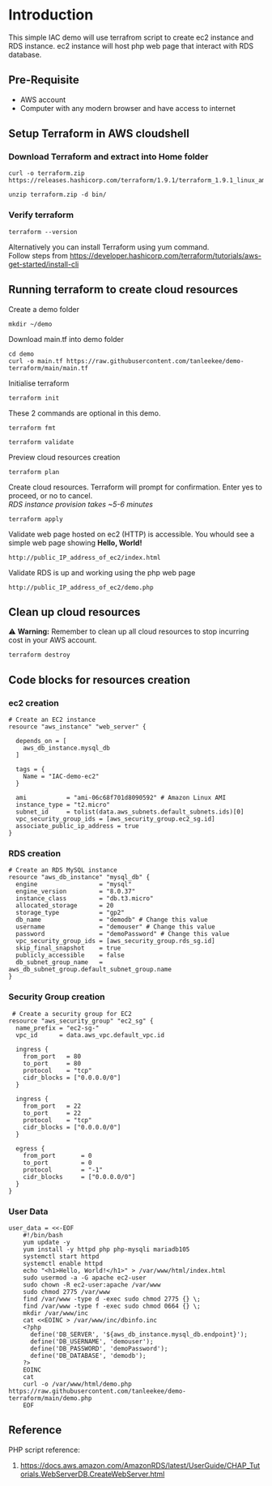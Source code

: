 # Introduction
This simple IAC demo will use terrafrom script to create ec2 instance and RDS instance.
ec2 instance will host php web page that interact with RDS database.

## Pre-Requisite
- AWS account
- Computer with any modern browser and have access to internet

## Setup Terraform in AWS cloudshell

### Download Terraform and extract into Home folder

```
curl -o terraform.zip https://releases.hashicorp.com/terraform/1.9.1/terraform_1.9.1_linux_amd64.zip
```
```
unzip terraform.zip -d bin/
```
### Verify terraform
```
terraform --version
```
Alternatively you can install Terraform using yum command.    
Follow steps from https://developer.hashicorp.com/terraform/tutorials/aws-get-started/install-cli


## Running terraform to create cloud resources 

Create a demo folder
```
mkdir ~/demo
```
Download main.tf into demo folder
```
cd demo
curl -o main.tf https://raw.githubusercontent.com/tanleekee/demo-terraform/main/main.tf
```
Initialise terraform
```
terraform init
```
These 2 commands are optional in this demo.
```
terraform fmt
```
```
terraform validate
```

Preview cloud resources creation
```
terraform plan
```
Create cloud resources. Terraform will prompt for confirmation. Enter yes to proceed, or no to cancel.   
*RDS instance provision takes ~5-6 minutes*

```
terraform apply
```
Validate web page hosted on ec2 (HTTP) is accessible. You whould see a simple web page showing **Hello, World!**
```
http://public_IP_address_of_ec2/index.html
```
Validate RDS is up and working using the php web page
```
http://public_IP_address_of_ec2/demo.php
```
## Clean up cloud resources

:warning: **Warning:** Remember to clean up all cloud resources to stop incurring cost in your AWS account.
```
terraform destroy
```
## Code blocks for resources creation

### ec2 creation

```
# Create an EC2 instance
resource "aws_instance" "web_server" {
  
  depends_on = [
    aws_db_instance.mysql_db
  ]

  tags = {
    Name = "IAC-demo-ec2"
  }

  ami           = "ami-06c68f701d8090592" # Amazon Linux AMI
  instance_type = "t2.micro"
  subnet_id     = tolist(data.aws_subnets.default_subnets.ids)[0]
  vpc_security_group_ids = [aws_security_group.ec2_sg.id]
  associate_public_ip_address = true
}
```

### RDS creation

```
# Create an RDS MySQL instance
resource "aws_db_instance" "mysql_db" {
  engine                 = "mysql"
  engine_version         = "8.0.37"
  instance_class         = "db.t3.micro"
  allocated_storage      = 20
  storage_type           = "gp2"
  db_name                = "demodb" # Change this value 
  username               = "demouser" # Change this value
  password               = "demoPassword" # Change this value
  vpc_security_group_ids = [aws_security_group.rds_sg.id]
  skip_final_snapshot    = true
  publicly_accessible    = false
  db_subnet_group_name   = aws_db_subnet_group.default_subnet_group.name
}
```

### Security Group creation

```
 # Create a security group for EC2
resource "aws_security_group" "ec2_sg" {
  name_prefix = "ec2-sg-"
  vpc_id      = data.aws_vpc.default_vpc.id

  ingress {
    from_port   = 80
    to_port     = 80
    protocol    = "tcp"
    cidr_blocks = ["0.0.0.0/0"]
  }

  ingress {
    from_port   = 22
    to_port     = 22
    protocol    = "tcp"
    cidr_blocks = ["0.0.0.0/0"]
  }

  egress {
    from_port       = 0
    to_port         = 0
    protocol        = "-1"
    cidr_blocks     = ["0.0.0.0/0"]
  }
}
```

### User Data

```
user_data = <<-EOF
    #!/bin/bash
    yum update -y
    yum install -y httpd php php-mysqli mariadb105
    systemctl start httpd
    systemctl enable httpd
    echo "<h1>Hello, World!</h1>" > /var/www/html/index.html
    sudo usermod -a -G apache ec2-user
    sudo chown -R ec2-user:apache /var/www
    sudo chmod 2775 /var/www
    find /var/www -type d -exec sudo chmod 2775 {} \;
    find /var/www -type f -exec sudo chmod 0664 {} \;
    mkdir /var/www/inc
    cat <<EOINC > /var/www/inc/dbinfo.inc
    <?php
      define('DB_SERVER', '${aws_db_instance.mysql_db.endpoint}');
      define('DB_USERNAME', 'demouser');
      define('DB_PASSWORD', 'demoPassword');
      define('DB_DATABASE', 'demodb');
    ?>
    EOINC
    cat 
    curl -o /var/www/html/demo.php https://raw.githubusercontent.com/tanleekee/demo-terraform/main/demo.php
    EOF
```



## Reference

PHP script reference:
1. https://docs.aws.amazon.com/AmazonRDS/latest/UserGuide/CHAP_Tutorials.WebServerDB.CreateWebServer.html

   
